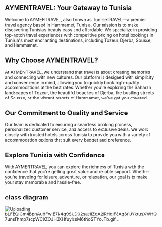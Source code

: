 ## AYMENTRAVEL: Your Gateway to Tunisia
Welcome to AYMENTRAVEL, also known as TunisieTRAVEL—a premier travel agency based in Hammamet, Tunisia. Our mission is to make discovering Tunisia’s beauty easy and affordable.
We specialize in providing top-notch travel experiences with competitive pricing on hotel bookings in Tunisia's most enchanting destinations, including Tozeur, Djerba, Sousse, and Hammamet.

## Why Choose AYMENTRAVEL?
At AYMENTRAVEL, we understand that travel is about creating memories and connecting with new cultures. 
Our platform is designed with simplicity and convenience in mind, allowing you to quickly book high-quality accommodations at the best rates. 
Whether you're exploring the Saharan landscapes of Tozeur, the beautiful beaches of Djerba, the bustling streets of Sousse, or the vibrant resorts of Hammamet, we’ve got you covered.

## Our Commitment to Quality and Service
Our team is dedicated to ensuring a seamless booking process, personalized customer service, and access to exclusive deals.
We work closely with trusted hotels across Tunisia to provide you with a variety of accommodation options that suit every budget and preference.

## Explore Tunisia with Confidence
With AYMENTRAVEL, you can explore the richness of Tunisia with the confidence that you're getting great value and reliable support.
Whether you're traveling for leisure, adventure, or relaxation, our goal is to make your stay memorable and hassle-free.

## class diagram

![Uploading bLFBQiCm4BphAuHFwIE7N4q9SUD02saeIIZqA2iRHqIF8Aq3flJVktusXWHQ7unsThmp7acpWC9ZOJH3XHfuylcsM6tNoSTYoJTb.gif…]()


